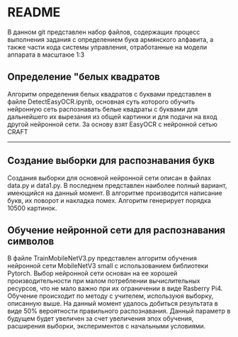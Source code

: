 # README
В данном git представлен набор файлов, содержащих процесс выполнения задания с определением букв армянского алфавита, а также части кода системы управления, отработанные на модели аппарата в масштаюе 1:3
## Определение "белых квадратов
Алгоритм определения белых квадратов с буквами представлен в файле DetectEasyOCR.ipynb, основная суть которого обучить нейронную сеть распознавать белые квадраты с буквами для дальнейшего их вырезания из общей картинки и для подачи на вход другой нейронной сети. За основу взят EasyOCR c нейронной сетью CRAFT
___

## Создание выборки для распознавания букв
Создания выборки для основной нейронной сети описан в файлах data.py и data1.py. В последнем представлен наиболее полный вариант, имеющийся на данный момент. В алгоритме производится написание букв, их поворот и накладка помех. Алгоритм генерирует порядка 10500 картинок.
## Обучение нейронной сети для распознавания символов
В файле TrainMobileNetV3.py представлен алгоритм обучения нейронной сети MobileNetV3 small с использованием библиотеки Pytorch. Выбор нейронной сети основан на ее хорошей производительности при малом потреблении вычислительных ресурсов, что не мало важно при их ограничении в виде Rasberry Pi4. Обучение происходит по методу с учителем, используюя выборку, описанную выше. На данный момент удалось добиться результата в виде 50% вероятности правильного распознавания. Данный параметр в будущем будет увеличен за счет увеличения эпох обучения, расширения выборки, экспериментов с начальными условиями.
